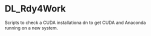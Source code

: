 # DL_Rdy4Work
Scripts to check a CUDA installationa dn to get CUDA and Anaconda running on a new system.

